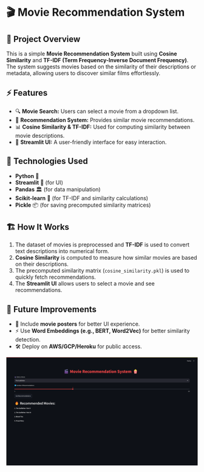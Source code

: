 # 🎬 Movie Recommendation System

## 📌 Project Overview

This is a simple **Movie Recommendation System** built using **Cosine Similarity** and **TF-IDF (Term Frequency-Inverse Document Frequency)**. The system suggests movies based on the similarity of their descriptions or metadata, allowing users to discover similar films effortlessly.

## ⚡ Features

- 🔍 **Movie Search:** Users can select a movie from a dropdown list.
- 🎯 **Recommendation System:** Provides similar movie recommendations.
- 📊 **Cosine Similarity & TF-IDF:** Used for computing similarity between movie descriptions.
- 📌 **Streamlit UI:** A user-friendly interface for easy interaction.

## 🚀 Technologies Used

- **Python** 🐍
- **Streamlit** 🎨 (for UI)
- **Pandas** 🏛️ (for data manipulation)
- **Scikit-learn** 🧠 (for TF-IDF and similarity calculations)
- **Pickle** 📦 (for saving precomputed similarity matrices)

## 🏗️ How It Works

1. The dataset of movies is preprocessed and **TF-IDF** is used to convert text descriptions into numerical form.
2. **Cosine Similarity** is computed to measure how similar movies are based on their descriptions.
3. The precomputed similarity matrix (`cosine_similarity.pkl`) is used to quickly fetch recommendations.
4. The **Streamlit UI** allows users to select a movie and see recommendations.

## 📜 Future Improvements

- 📌 Include **movie posters** for better UI experience.
- ⚡ Use **Word Embeddings (e.g., BERT, Word2Vec)** for better similarity detection.
- 🛠️ Deploy on **AWS/GCP/Heroku** for public access.

![Movie Recommendation System](image.png)
